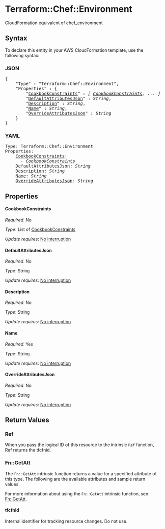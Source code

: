# Terraform::Chef::Environment

CloudFormation equivalent of chef_environment

## Syntax

To declare this entity in your AWS CloudFormation template, use the following syntax:

### JSON

<pre>
{
    "Type" : "Terraform::Chef::Environment",
    "Properties" : {
        "<a href="#cookbookconstraints" title="CookbookConstraints">CookbookConstraints</a>" : <i>[ <a href="cookbookconstraints.md">CookbookConstraints</a>, ... ]</i>,
        "<a href="#defaultattributesjson" title="DefaultAttributesJson">DefaultAttributesJson</a>" : <i>String</i>,
        "<a href="#description" title="Description">Description</a>" : <i>String</i>,
        "<a href="#name" title="Name">Name</a>" : <i>String</i>,
        "<a href="#overrideattributesjson" title="OverrideAttributesJson">OverrideAttributesJson</a>" : <i>String</i>
    }
}
</pre>

### YAML

<pre>
Type: Terraform::Chef::Environment
Properties:
    <a href="#cookbookconstraints" title="CookbookConstraints">CookbookConstraints</a>: <i>
      - <a href="cookbookconstraints.md">CookbookConstraints</a></i>
    <a href="#defaultattributesjson" title="DefaultAttributesJson">DefaultAttributesJson</a>: <i>String</i>
    <a href="#description" title="Description">Description</a>: <i>String</i>
    <a href="#name" title="Name">Name</a>: <i>String</i>
    <a href="#overrideattributesjson" title="OverrideAttributesJson">OverrideAttributesJson</a>: <i>String</i>
</pre>

## Properties

#### CookbookConstraints

_Required_: No

_Type_: List of <a href="cookbookconstraints.md">CookbookConstraints</a>

_Update requires_: [No interruption](https://docs.aws.amazon.com/AWSCloudFormation/latest/UserGuide/using-cfn-updating-stacks-update-behaviors.html#update-no-interrupt)

#### DefaultAttributesJson

_Required_: No

_Type_: String

_Update requires_: [No interruption](https://docs.aws.amazon.com/AWSCloudFormation/latest/UserGuide/using-cfn-updating-stacks-update-behaviors.html#update-no-interrupt)

#### Description

_Required_: No

_Type_: String

_Update requires_: [No interruption](https://docs.aws.amazon.com/AWSCloudFormation/latest/UserGuide/using-cfn-updating-stacks-update-behaviors.html#update-no-interrupt)

#### Name

_Required_: Yes

_Type_: String

_Update requires_: [No interruption](https://docs.aws.amazon.com/AWSCloudFormation/latest/UserGuide/using-cfn-updating-stacks-update-behaviors.html#update-no-interrupt)

#### OverrideAttributesJson

_Required_: No

_Type_: String

_Update requires_: [No interruption](https://docs.aws.amazon.com/AWSCloudFormation/latest/UserGuide/using-cfn-updating-stacks-update-behaviors.html#update-no-interrupt)

## Return Values

### Ref

When you pass the logical ID of this resource to the intrinsic `Ref` function, Ref returns the tfcfnid.

### Fn::GetAtt

The `Fn::GetAtt` intrinsic function returns a value for a specified attribute of this type. The following are the available attributes and sample return values.

For more information about using the `Fn::GetAtt` intrinsic function, see [Fn::GetAtt](https://docs.aws.amazon.com/AWSCloudFormation/latest/UserGuide/intrinsic-function-reference-getatt.html).

#### tfcfnid

Internal identifier for tracking resource changes. Do not use.

